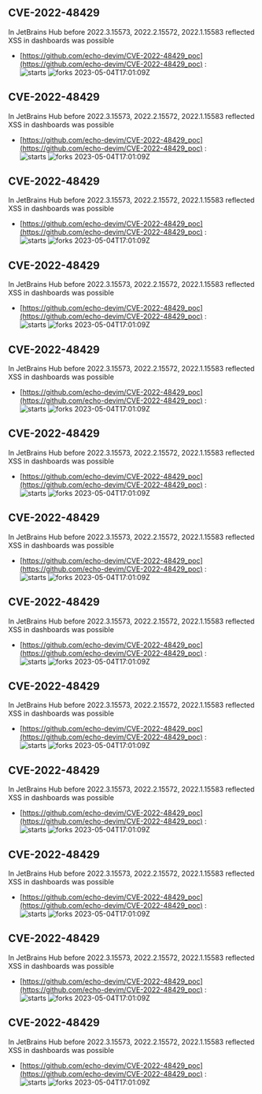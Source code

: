 ## CVE-2022-48429
 In JetBrains Hub before 2022.3.15573, 2022.2.15572, 2022.1.15583 reflected XSS in dashboards was possible

- [https://github.com/echo-devim/CVE-2022-48429_poc](https://github.com/echo-devim/CVE-2022-48429_poc) :  
![starts](https://img.shields.io/github/stars/echo-devim/CVE-2022-48429_poc.svg) 
![forks](https://img.shields.io/github/forks/echo-devim/CVE-2022-48429_poc.svg) 
2023-05-04T17:01:09Z

## CVE-2022-48429
 In JetBrains Hub before 2022.3.15573, 2022.2.15572, 2022.1.15583 reflected XSS in dashboards was possible

- [https://github.com/echo-devim/CVE-2022-48429_poc](https://github.com/echo-devim/CVE-2022-48429_poc) :  
![starts](https://img.shields.io/github/stars/echo-devim/CVE-2022-48429_poc.svg) 
![forks](https://img.shields.io/github/forks/echo-devim/CVE-2022-48429_poc.svg) 
2023-05-04T17:01:09Z

## CVE-2022-48429
 In JetBrains Hub before 2022.3.15573, 2022.2.15572, 2022.1.15583 reflected XSS in dashboards was possible

- [https://github.com/echo-devim/CVE-2022-48429_poc](https://github.com/echo-devim/CVE-2022-48429_poc) :  
![starts](https://img.shields.io/github/stars/echo-devim/CVE-2022-48429_poc.svg) 
![forks](https://img.shields.io/github/forks/echo-devim/CVE-2022-48429_poc.svg) 
2023-05-04T17:01:09Z

## CVE-2022-48429
 In JetBrains Hub before 2022.3.15573, 2022.2.15572, 2022.1.15583 reflected XSS in dashboards was possible

- [https://github.com/echo-devim/CVE-2022-48429_poc](https://github.com/echo-devim/CVE-2022-48429_poc) :  
![starts](https://img.shields.io/github/stars/echo-devim/CVE-2022-48429_poc.svg) 
![forks](https://img.shields.io/github/forks/echo-devim/CVE-2022-48429_poc.svg) 
2023-05-04T17:01:09Z

## CVE-2022-48429
 In JetBrains Hub before 2022.3.15573, 2022.2.15572, 2022.1.15583 reflected XSS in dashboards was possible

- [https://github.com/echo-devim/CVE-2022-48429_poc](https://github.com/echo-devim/CVE-2022-48429_poc) :  
![starts](https://img.shields.io/github/stars/echo-devim/CVE-2022-48429_poc.svg) 
![forks](https://img.shields.io/github/forks/echo-devim/CVE-2022-48429_poc.svg) 
2023-05-04T17:01:09Z

## CVE-2022-48429
 In JetBrains Hub before 2022.3.15573, 2022.2.15572, 2022.1.15583 reflected XSS in dashboards was possible

- [https://github.com/echo-devim/CVE-2022-48429_poc](https://github.com/echo-devim/CVE-2022-48429_poc) :  
![starts](https://img.shields.io/github/stars/echo-devim/CVE-2022-48429_poc.svg) 
![forks](https://img.shields.io/github/forks/echo-devim/CVE-2022-48429_poc.svg) 
2023-05-04T17:01:09Z

## CVE-2022-48429
 In JetBrains Hub before 2022.3.15573, 2022.2.15572, 2022.1.15583 reflected XSS in dashboards was possible

- [https://github.com/echo-devim/CVE-2022-48429_poc](https://github.com/echo-devim/CVE-2022-48429_poc) :  
![starts](https://img.shields.io/github/stars/echo-devim/CVE-2022-48429_poc.svg) 
![forks](https://img.shields.io/github/forks/echo-devim/CVE-2022-48429_poc.svg) 
2023-05-04T17:01:09Z

## CVE-2022-48429
 In JetBrains Hub before 2022.3.15573, 2022.2.15572, 2022.1.15583 reflected XSS in dashboards was possible

- [https://github.com/echo-devim/CVE-2022-48429_poc](https://github.com/echo-devim/CVE-2022-48429_poc) :  
![starts](https://img.shields.io/github/stars/echo-devim/CVE-2022-48429_poc.svg) 
![forks](https://img.shields.io/github/forks/echo-devim/CVE-2022-48429_poc.svg) 
2023-05-04T17:01:09Z

## CVE-2022-48429
 In JetBrains Hub before 2022.3.15573, 2022.2.15572, 2022.1.15583 reflected XSS in dashboards was possible

- [https://github.com/echo-devim/CVE-2022-48429_poc](https://github.com/echo-devim/CVE-2022-48429_poc) :  
![starts](https://img.shields.io/github/stars/echo-devim/CVE-2022-48429_poc.svg) 
![forks](https://img.shields.io/github/forks/echo-devim/CVE-2022-48429_poc.svg) 
2023-05-04T17:01:09Z

## CVE-2022-48429
 In JetBrains Hub before 2022.3.15573, 2022.2.15572, 2022.1.15583 reflected XSS in dashboards was possible

- [https://github.com/echo-devim/CVE-2022-48429_poc](https://github.com/echo-devim/CVE-2022-48429_poc) :  
![starts](https://img.shields.io/github/stars/echo-devim/CVE-2022-48429_poc.svg) 
![forks](https://img.shields.io/github/forks/echo-devim/CVE-2022-48429_poc.svg) 
2023-05-04T17:01:09Z

## CVE-2022-48429
 In JetBrains Hub before 2022.3.15573, 2022.2.15572, 2022.1.15583 reflected XSS in dashboards was possible

- [https://github.com/echo-devim/CVE-2022-48429_poc](https://github.com/echo-devim/CVE-2022-48429_poc) :  
![starts](https://img.shields.io/github/stars/echo-devim/CVE-2022-48429_poc.svg) 
![forks](https://img.shields.io/github/forks/echo-devim/CVE-2022-48429_poc.svg) 
2023-05-04T17:01:09Z

## CVE-2022-48429
 In JetBrains Hub before 2022.3.15573, 2022.2.15572, 2022.1.15583 reflected XSS in dashboards was possible

- [https://github.com/echo-devim/CVE-2022-48429_poc](https://github.com/echo-devim/CVE-2022-48429_poc) :  
![starts](https://img.shields.io/github/stars/echo-devim/CVE-2022-48429_poc.svg) 
![forks](https://img.shields.io/github/forks/echo-devim/CVE-2022-48429_poc.svg) 
2023-05-04T17:01:09Z

## CVE-2022-48429
 In JetBrains Hub before 2022.3.15573, 2022.2.15572, 2022.1.15583 reflected XSS in dashboards was possible

- [https://github.com/echo-devim/CVE-2022-48429_poc](https://github.com/echo-devim/CVE-2022-48429_poc) :  
![starts](https://img.shields.io/github/stars/echo-devim/CVE-2022-48429_poc.svg) 
![forks](https://img.shields.io/github/forks/echo-devim/CVE-2022-48429_poc.svg) 
2023-05-04T17:01:09Z

